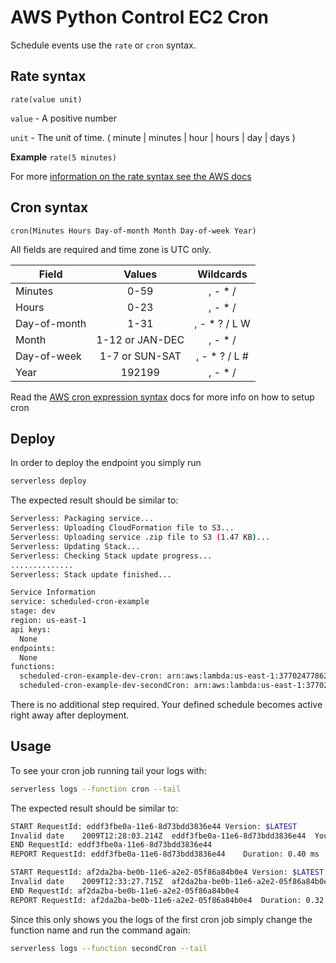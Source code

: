 # AWS Python Control EC2 Cron

Schedule events use the `rate` or `cron` syntax.

## Rate syntax

```pseudo
rate(value unit)
```

`value` - A positive number

`unit` - The unit of time. ( minute | minutes | hour | hours | day | days )

**Example** `rate(5 minutes)`

For more [information on the rate syntax see the AWS docs](http://docs.aws.amazon.com/AmazonCloudWatch/latest/events/ScheduledEvents.html#RateExpressions)

## Cron syntax

```pseudo
cron(Minutes Hours Day-of-month Month Day-of-week Year)
```

All fields are required and time zone is UTC only.

| Field         | Values         | Wildcards     |
| ------------- |:--------------:|:-------------:|
| Minutes       | 0-59           | , - * /       |
| Hours         | 0-23           | , - * /       |
| Day-of-month  | 1-31           | , - * ? / L W |
| Month         | 1-12 or JAN-DEC| , - * /       |
| Day-of-week   | 1-7 or SUN-SAT | , - * ? / L # |
| Year          | 192199      | , - * /       |

Read the [AWS cron expression syntax](http://docs.aws.amazon.com/lambda/latest/dg/tutorial-scheduled-events-schedule-expressions.html) docs for more info on how to setup cron

## Deploy

In order to deploy the endpoint you simply run

```bash
serverless deploy
```

The expected result should be similar to:

```bash
Serverless: Packaging service...
Serverless: Uploading CloudFormation file to S3...
Serverless: Uploading service .zip file to S3 (1.47 KB)...
Serverless: Updating Stack...
Serverless: Checking Stack update progress...
..............
Serverless: Stack update finished...

Service Information
service: scheduled-cron-example
stage: dev
region: us-east-1
api keys:
  None
endpoints:
  None
functions:
  scheduled-cron-example-dev-cron: arn:aws:lambda:us-east-1:377024778620:function:scheduled-cron-example-dev-cron
  scheduled-cron-example-dev-secondCron: arn:aws:lambda:us-east-1:377024778620:function:scheduled-cron-example-dev-secondCron
```

There is no additional step required. Your defined schedule becomes active right away after deployment.

## Usage

To see your cron job running tail your logs with:

```bash
serverless logs --function cron --tail
```

The expected result should be similar to:

```bash
START RequestId: eddf3fbe0a-11e6-8d73bdd3836e44 Version: $LATEST
Invalid date	2009T12:28:03.214Z	eddf3fbe0a-11e6-8d73bdd3836e44	Your cron function aws-python-scheduled-cron-dev-cron ran at 12:28:03.214844
END RequestId: eddf3fbe0a-11e6-8d73bdd3836e44
REPORT RequestId: eddf3fbe0a-11e6-8d73bdd3836e44	Duration: 0.40 ms	Billed Duration: 100 ms 	Memory Size: 1024 MB	Max Memory Used: 16 MB

START RequestId: af2da2ba-be0b-11e6-a2e2-05f86a84b0e4 Version: $LATEST
Invalid date	2009T12:33:27.715Z	af2da2ba-be0b-11e6-a2e2-05f86a84b0e4	Your cron function aws-python-scheduled-cron-dev-cron ran at 12:33:27.715374
END RequestId: af2da2ba-be0b-11e6-a2e2-05f86a84b0e4
REPORT RequestId: af2da2ba-be0b-11e6-a2e2-05f86a84b0e4	Duration: 0.32 ms	Billed Duration: 100 ms 	Memory Size: 1024 MB	Max Memory Used: 15 MB
```

Since this only shows you the logs of the first cron job simply change the function name and run the command again:

```bash
serverless logs --function secondCron --tail
```
